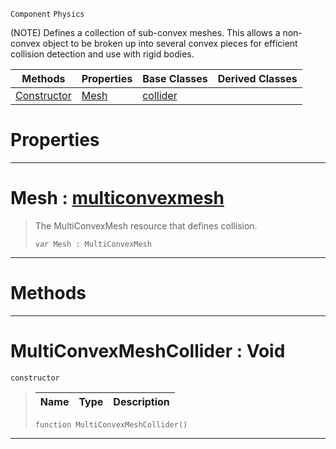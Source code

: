  `Component` `Physics`



(NOTE) Defines a collection of sub-convex meshes. This allows a non-convex object to be broken up into several convex pieces for efficient collision detection and use with rigid bodies.

|Methods|Properties|Base Classes|Derived Classes|
|---|---|---|---|
|[ Constructor](multiconvexmeshcollider.md#multiconvexmeshcollider)|[ Mesh](multiconvexmeshcollider.md#mesh-zilch-engine-documen)|[collider](collider.md)| |


 #  Properties


---  
 #  Mesh : [multiconvexmesh](multiconvexmesh.md)

> The MultiConvexMesh resource that defines collision.
> ```TS:Nada
> var Mesh : MultiConvexMesh


---  
 #  Methods


---  
 #  MultiConvexMeshCollider : Void

 `constructor`

> 
> |Name|Type|Description|
> |---|---|---|
> ```TS:Nada
> function MultiConvexMeshCollider()
> ``` 


---  
 

 